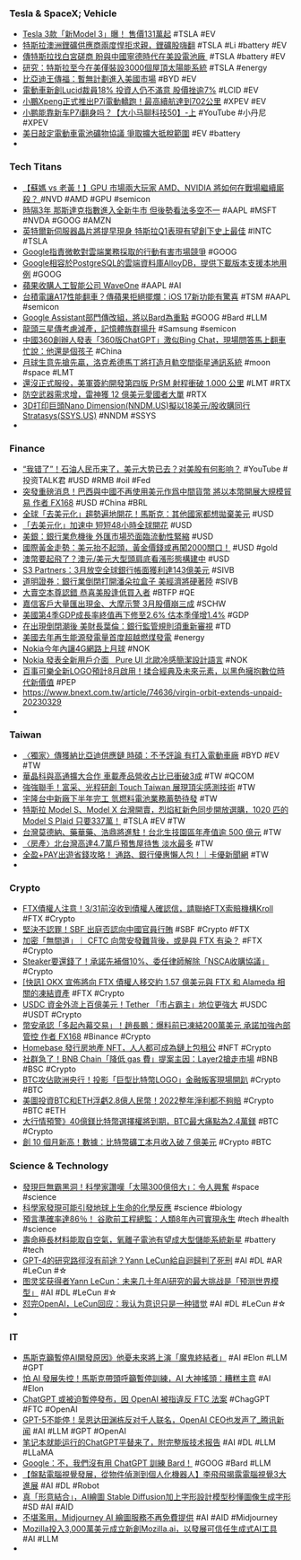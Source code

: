 ### Tesla & SpaceX; Vehicle
- [Tesla 3款「新Model 3」曝！ 售價131萬起](https://tw.news.yahoo.com/特斯拉3款-新model-3-曝-售價131萬起-031437553.html) #TSLA #EV
- [特斯拉澳洲鋰礦供應商兩度悍拒求親，鋰礦股嗨翻](https://finance.technews.tw/2023/03/29/liontown-rejects-3-68-billion-approach-by-lithium-giant-albemarle/) #TSLA #Li #battery #EV
- [傳特斯拉找白宮磋商 盼與中國寧德時代在美設電池廠 ](https://news.cnyes.com/news/id/5133238) #TSLA #battery #EV
- [研究：特斯拉至今在美僅裝設3000個屋頂太陽能系統](https://m.cnyes.com/news/id/5132989) #TSLA #energy
- [比亞迪王傳福：暫無計劃進入美國市場](https://news.cnyes.com/news/id/5130745) #BYD #EV
- [電動車新創Lucid裁員18% 投資人仍不滿意 股價挫逾7%](https://news.cnyes.com/news/id/5130180) #LCID #EV
- [小鵬Xpeng正式推出P7i電動轎跑！最高續航達到702公里](https://autos.udn.com/autos/story/7826/7055468) #XPEV #EV
- [小鹏能靠新车P7i翻身吗？【大小马聊科技50】-上](https://www.youtube.com/watch?v=6qR3MbONQF4) #YouTube #小丹尼 #XPEV
- [美日敲定電動車電池礦物協議 爭取擴大抵稅範圍](https://news.cnyes.com/news/id/5128909) #EV #battery
-
### Tech Titans
- [【蘇媽 vs 老黃！】GPU 市場兩大玩家 AMD、NVIDIA 將如何在戰場繼續廝殺？ ](https://buzzorange.com/techorange/2023/03/30/aigc-nvidia-vs-amd/) #NVD #AMD #GPU #semicon
- [時隔3年 那斯達克指數進入全新牛市 但後勢看法多空不一](https://m.cnyes.com/news/id/5133042) #AAPL #MSFT #NVDA #GOOG #AMZN
- [英特爾新伺服器晶片將提早現身 特斯拉Q1表現有望創下史上最佳](https://news.cnyes.com/news/id/5132753) #INTC #TSLA
- [Google指責微軟對雲端業務採取的行動有害市場競爭](https://news.cnyes.com/news/id/5132943) #GOOG
- [Google相容於PostgreSQL的雲端資料庫AlloyDB，提供下載版本支援本地用例](https://www.ithome.com.tw/news/156218) #GOOG
- [蘋果收購人工智能公司 WaveOne](https://www.newmobilelife.com/2023/03/28/apple-acquired-a-startup-using-ai-to-compress-videos-waveone/) #AAPL #AI
- [台積電讓A17性能翻車？傳蘋果拒絕擺爛：iOS 17新功能有驚喜](https://www.techbang.com/posts/104985-tsmc-let-a17-performance-overturn-news-that-apple-refuses-to) #TSM #AAPL #semicon
- [Google Assistant部門傳改組，將以Bard為重點](https://www.ithome.com.tw/news/156221) #GOOG #Bard #LLM
- [龍頭三星傳考慮減產，記憶體族群揚升](https://technews.tw/2023/03/31/samsung-considers-production-cuts-memory-shares-rise/) #Samsung #semicon
- [中國360創辦人發表「360版ChatGPT」激似Bing Chat，現場問答馬上翻車忙說：他還是個孩子](https://www.techbang.com/posts/105091-zhou-hongyi-shows-360-ai-rollover-live-the-answer-is-not) #China
- [月球生意先搶先贏，洛克希德馬丁將打造月軌空間衛星通訊系統](https://technews.tw/2023/03/30/lockheed-martin-is-going-to-build-stallite-system-on-moon/) #moon #space #LMT
- [還沒正式服役，美軍簽約開發第四版 PrSM 射程衝破 1,000 公里](https://technews.tw/2023/03/28/us-army-signed-contracts-with-lm-and-raytheon-ng-for-lrmf/) #LMT #RTX
- [防空武器需求增，雷神獲 12 億美元愛國者大單](https://finance.technews.tw/2023/03/30/raytheon-to-produce-patriot-missile-fire-units-for-us-army/) #RTX
- [3D打印巨頭Nano Dimension(NNDM.US)擬以18美元/股收購同行Stratasys(SSYS.US)](https://hk.investing.com/news/stock-market-news/article-306136) #NNDM #SSYS
-
### Finance
- [“我错了”！石油人民币来了，美元大势已去？对美股有何影响？](https://www.youtube.com/watch?v=OOQBZ61YFpA) #YouTube #投资TALK君 #USD #RMB #oil #Fed
- [突發重磅消息！巴西與中國不再使用美元作爲中間貨幣 將以本幣開展大規模貿易 作者 FX168](https://m.hk.investing.com/news/forex-news/article-314565) #USD #China #BRL
- [全球「去美元化」趨勢遍地開花！馬斯克：其他國家都想拋棄美元](https://finance.technews.tw/2023/03/31/brics/) #USD
- [「去美元化」加速中  短短48小時全球開花](https://www.chinatimes.com/realtimenews/20230330004893-260408) #USD
- [美銀：銀行業危機後 外匯市場恐面臨流動性緊縮](https://news.cnyes.com/news/id/5132364) #USD
- [國際黃金走勢：美元抬不起頭，黃金價錢或再闖2000關口！](https://www.dailyfxasia.com/cn/cmarkets/20230330-23560.html) #USD #gold
- [澳幣要起飛了？澳元/美元大型頭肩底看漲形態構建中](https://www.dailyfxasia.com/cn/cmarkets/20230330-23552.html) #USD
- [S3 Partners：3月放空全球銀行帳面獲利達143億美元](https://news.cnyes.com/news/id/5133026) #SIVB
- [道明證券：銀行業倒閉打開潘朵拉盒子 美經濟將硬著陸](https://m.cnyes.com/news/id/5133956) #SIVB
- [大賣空本尊認錯 恭喜美股逢低買入者](https://news.cnyes.com/news/id/5133170) #BTFP #QE
- [嘉信客戶大量匯出現金、大摩示警 3月股價崩三成](https://www.moneydj.com/kmdj/news/newsviewer.aspx?a=fc48d45b-f200-43c6-8314-9c33e7deeee3) #SCHW
- [美國第4季GDP成長率終值再下修至2.6% 估本季僅增1.4%](https://news.cnyes.com/news/id/5133080) #GDP
- [在出現倒閉潮後 美財長葉倫：銀行監管規則須重新審視](https://news.cnyes.com/news/id/5133081) #TD
- [美國去年再生能源發電量首度超越燃煤發電](https://chinese.engadget.com/renewable-power-generation-overtook-coal-in-the-us-last-year-120107908.html) #energy
- [Nokia今年內讓4G網路上月球](https://www.ithome.com.tw/news/156184) #NOK
- [Nokia 發表全新用戶介面   Pure UI 北歐冷感簡潔設計語言](https://m.eprice.com.tw/mobile/talk/4529/5777511/1) #NOK
- [百事可樂全新LOGO預計8月啟用！揉合經典及未來元素，以黑色擁抱數位時代新價值](https://www.wowlavie.com/article/ae2300359) #PEP
- https://www.bnext.com.tw/article/74636/virgin-orbit-extends-unpaid-20230329
-
### Taiwan
- [〈獨家〉傳獲納比亞迪供應鏈 時碩：不予評論 有打入電動車廠](https://m.cnyes.com/news/id/5133711) #BYD #EV #TW
- [華晶科與高通擴大合作 車載產品營收占比已衝破3成](https://news.cnyes.com/news/id/5133801) #TW #QCOM
- [強強聯手！富采、光程研創 Touch Taiwan 展現頂尖感測技術](https://technews.tw/2023/03/30/ennostar-touch-taiwan-2023-artilux/) #TW
- [宇隆台中新廠下半年完工 氫燃料電池業務蓄勢待發](https://news.cnyes.com/news/id/5132991) #TW
- [特斯拉 Model S、Model X 台灣開賣，烈焰紅新色同步開放選購，1020 匹的 Model S Plaid 只要337萬！](https://www.kocpc.com.tw/archives/486290) #TSLA #EV #TW
- [台灣莫德納、藥華藥、浩鼎將進駐！台北生技園區年產值逾 500 億元](https://finance.technews.tw/2023/03/30/biotech-park/) #TW
- [〈房產〉北台灣高達4.7萬戶預售屋待售 淡水最多](https://m.cnyes.com/news/id/5132275) #TW
- [全盈+PAY出遊省錢攻略！ 通路、銀行優惠懶人包！｜卡優新聞網](https://www.cardu.com.tw/mpay/detail.php?40786) #TW
-
### Crypto
- [FTX債權人注意！3/31前沒收到債權人確認信，請聯絡FTX索賠機構Kroll](https://abmedia.io/kroll-debtor-letter-remind) #FTX #Crypto
- [堅決不認罪！SBF 出庭否認向中國官員行賄](https://blockcast.it/2023/03/31/sbf-pleads-not-guilty-to-bribing-chinese-officials/) #SBF #Crypto #FTX
- [加密「無間道」｜ CFTC 向幣安發難背後，或是與 FTX 有染？](https://blockcast.it/2023/03/30/cftc-sued-binance-could-it-be-due-to-their-association-with-ftx/) #FTX #Crypto
- [Steaker要還錢了！承諾先補償10%、委任律師解除「NSCA收購協議」](https://www.blocktempo.com/steaker-released-pay-back-plans/) #Crypto
- [[快訊] OKX 宣佈將向 FTX 債權人移交約 1.57 億美元與 FTX 和 Alameda 相關的凍結資產](https://m.cnyes.com/news/id/5132715) #FTX #Crypto
- [USDC 資金外流上百億美元！Tether 「市占霸主」地位更強大](https://blockcast.it/2023/03/30/markets-usdc-outflows-surpass-10b/) #USDC #USDT #Crypto
- [幣安承認「多起內幕交易」！趙長鵬：爆料前已凍結200萬美元 承諾加強內部管控 作者 FX168](https://m.hk.investing.com/news/economic-indicators/article-314567) #Binance #Crypto
- [Homebase 發行房地產 NFT，人人都可成為鏈上包租公](https://abmedia.io/homebase-tokenized-house-on-solana) #NFT #Crypto
- [社群急了！BNB Chain「降低 gas 費」提案主因：Layer2搶走市場](https://www.blocktempo.com/lower-transaction-fee-cost-on-bnb-smart-chain-to-enhance-competitiveness/) #BNB #BSC #Crypto
- [BTC攻佔歐洲央行！投影「巨型比特幣LOGO」金融叛客現場開趴](https://www.blocktempo.com/ecb-building-projected-with-bitcoin-logo/) #Crypto #BTC
- [美圖投資BTC和ETH浮虧2.8億人民幣！2022整年淨利都不夠賠](https://www.blocktempo.com/btc-and-eth-investments-recognized-losses-of-198-million-and-86-6-million-respectively/) #Crypto #BTC #ETH
- [大行情預警》40億鎂比特幣選擇權將到期，BTC最大痛點為2.4萬鎂](https://www.blocktempo.com/deribit-metrics-over-7-billion-btc-and-eth-options-expire-tommorow/) #BTC #Crypto
- [創 10 個月新高！數據：比特幣礦工本月收入破 7 億美元](https://blockcast.it/2023/03/31/bitcoin-miners-report-best-monthly-revenues-in-10-months/) #Crypto #BTC

### Science & Technology
- [發現巨無霸黑洞！科學家讚嘆「太陽300億倍大」：令人興奮](https://today.line.me/tw/v2/article/peNzvBw) #space #science
- [科學家發現可能引發地球上生命的化學反應](https://tomorrowsci.com/science/科學家發現可能引發地球上生命的化學反應/) #science #biology
- [預言準確率達86％！ 谷歌前工程總監：人類8年內可實現永生](https://www.taiwandaily.net/預言準確率達86％！-谷歌前工程總監：人類8年內可/) #tech #health #science
- [壽命極長材料能取自空氣，氧離子電池有望成大型儲能系統新星](https://technews.tw/2023/03/30/oxygen-ion-battery/) #battery #tech
- [GPT-4的研究路徑沒有前途？Yann LeCun給自迴歸判了死刑](https://bangqu.com/24I76c.html) #AI #DL #AR #LeCun #☆
- [图灵奖获得者Yann LeCun：未来几十年AI研究的最大挑战是「预测世界模型」](https://www.jiqizhixin.com/articles/2022-02-27) #AI #DL #LeCun #☆
- [怼完OpenAI，LeCun回应：我认为意识只是一种错觉](https://www.jiqizhixin.com/articles/2022-02-23-4) #AI #DL #LeCun #☆
-
### IT
- [馬斯克籲暫停AI開發原因》他憂未來將上演「魔鬼終結者」](https://www.gvm.com.tw/article/101291) #AI #Elon #LLM #GPT
- [怕 AI 發展失控！馬斯克帶頭呼籲暫停訓練，AI 大神搖頭：糟糕主意](https://technews.tw/2023/03/31/andrew-ng-talks-about-the-call-for-a-boycott-of-chatgpt/) #AI #Elon
- [ChatGPT 或被迫暫停發布，因 OpenAI 被指違反 FTC 法案](https://chinese.engadget.com/openai-may-have-to-halt-chatgpt-releases-following-ftc-complaint-061053313.html) #ChagGPT #FTC #OpenAI
- [GPT-5不能停！吴恩达田渊栋反对千人联名，OpenAI CEO也发声了_腾讯新闻](https://new.qq.com/rain/a/20230330A0955W00) #AI #LLM #GPT #OpenAI
- [笔记本就能运行的ChatGPT平替来了，附完整版技术报告](https://www.jiqizhixin.com/articles/2023-03-30-7) #AI #DL #LLM #LLaMA
- [Google：不，我們沒有用 ChatGPT 訓練 Bard！](https://www.inside.com.tw/article/31199-google-denies-using-chatgpt-data-to-train-its-bard-ai) #GOOG #Bard #LLM
- [【盤點電腦視覺發展，從物件偵測到個人化機器人】李飛飛揭露電腦視覺3大進展](https://www.ithome.com.tw/news/156201) #AI #DL #Robot
- [真「形意結合」，AI繪圖 Stable Diffusion加上字形設計模型秒懂圖像生成字形](https://www.techbang.com/posts/104677-ai-free-logo-design-effect-is-amazing) #SD #AI #AID
- [不堪濫用，Midjourney AI 繪圖服務不再免費提供](https://www.kocpc.com.tw/archives/486377) #AI #AID #Midjourney
- [Mozilla投入3,000萬美元成立新創Mozilla.ai，以發展可信任生成式AI工具](https://www.ithome.com.tw/news/156084) #AI #LLM
-